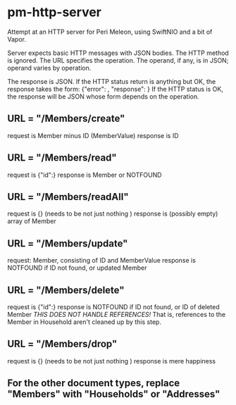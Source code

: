 # pm-http-server

Attempt at an HTTP server for Peri Meleon, using SwiftNIO and a bit of Vapor.

Server expects basic HTTP messages with JSON bodies.
The HTTP method is ignored.
The URL specifies the operation.
The operand, if any, is in JSON; operand varies by operation.

The response is JSON. If the HTTP status return is anything but OK, the response takes the form:
{"error": <string from bowels of the applicatiopn>, "response": <string that might tell you something>  }
If the HTTP status is OK, the response will be JSON whose form depends on the operation.

## URL = "/Members/create"
request is Member minus ID (MemberValue)
response is ID

## URL = "/Members/read"
request is {"id":<id of Member to read>}
response is Member or  NOTFOUND

## URL = "/Members/readAll"
request is {} (needs to be not just nothing )
response is (possibly empty) array of Member

## URL = "/Members/update"
request: Member, consisting of ID and MemberValue
response is NOTFOUND if ID not found, or updated Member

## URL = "/Members/delete"
request is  {"id":<id of Member to delete>}
response is NOTFOUND if ID not found, or ID of deleted Member
_THIS DOES NOT HANDLE REFERENCES!_
That is, references to the Member in Household aren't cleaned up by this step.

## URL = "/Members/drop"
request is  {} (needs to be not just nothing )
response is mere happiness

## For the other document types, replace "Members" with "Households" or "Addresses"
